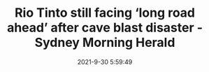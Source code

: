 ---
"title": "Rio Tinto still facing ‘long road ahead’ after cave blast disaster - Sydney Morning Herald"
"date": "2021-9-30 5:59:49"
"feed_name": "GOOGLENEWSMINING"
"feed_website": "https://news.google.com/search?q=mining%2Bincident&hl=en-US&gl=US&ceid=US:en"
"feed_rss": "https://news.google.com/rss/search?q=mining%2Bincident&hl=en-US&gl=US&ceid=US:en"
"link": "https://www.smh.com.au/business/companies/rio-tinto-still-facing-long-road-ahead-after-cave-blast-disaster-20210930-p58vzw.html"
"source": "{'href': 'https://www.smh.com.au', 'title': 'Sydney Morning Herald'}"
"file": "_posts/2021-1-1-622669591b73e7d8a8e6b8fde7c54108babab401.md"
"accident": "1"
"drilling": "1"
"dead": "0"
"injured": "0"
"arrested": "0"
"where": "unknown site"
"causes": "unknown"
"place": "unknown place"
---